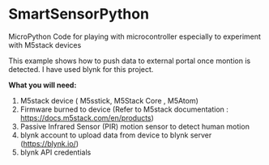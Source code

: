 # SmartSensorPython
MicroPython Code for playing with microcontroller especially to experiment with M5stack devices

This example shows how to push data to external portal once montion is detected. I have used blynk for this project.

**What you will need:**
1. M5stack device ( M5sstick, M5Stack Core , M5Atom)
2. Firmware burned to device (Refer to M5stack documentation : https://docs.m5stack.com/en/products)
3. Passive Infrared Sensor (PIR) motion sensor to detect human motion
4. blynk account to upload data from device to blynk server (https://blynk.io/)
5. blynk API credentials

